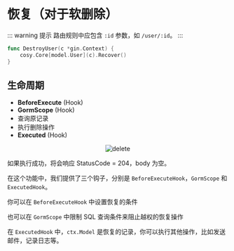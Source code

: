 # 恢复（对于软删除）

::: warning 提示
路由规则中应包含 `:id` 参数，如 `/user/:id`。
:::

```go
func DestroyUser(c *gin.Context) {
    cosy.Core[model.User](c).Recover()
}
```

## 生命周期

- **BeforeExecute** (Hook)
- **GormScope** (Hook)
- 查询原记录
- 执行删除操作
- **Executed** (Hook)

<div style="display: flex;justify-content: center;">
    <img src="/assets/delete.png" alt="delete" style="max-width: 300px"/>
</div>

如果执行成功，将会响应 StatusCode = 204，body 为空。

在这个功能中，我们提供了三个钩子，分别是 `BeforeExecuteHook`，`GormScope` 和 `ExecutedHook`。

你可以在 `BeforeExecuteHook` 中设置恢复的条件

也可以在 `GormScope` 中限制 SQL 查询条件来阻止越权的恢复操作

在 `ExecutedHook` 中，`ctx.Model` 是恢复的记录，你可以执行其他操作，比如发送邮件，记录日志等。